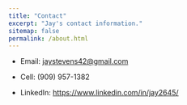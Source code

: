 ```yaml
---
title: "Contact"
excerpt: "Jay's contact information."
sitemap: false
permalink: /about.html
---
```


* Email: jaystevens42@gmail.com

* Cell: (909) 957-1382

* LinkedIn: https://www.linkedin.com/in/jay2645/